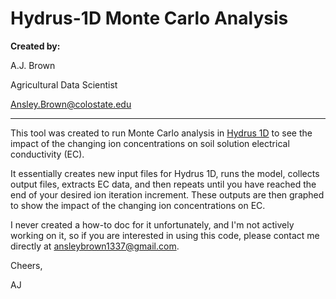 # Hydrus-1D Monte Carlo Analysis
**Created by:** 

A.J. Brown

Agricultural Data Scientist

Ansley.Brown@colostate.edu

---

This tool was created to run Monte Carlo analysis in [Hydrus 1D](https://www.pc-progress.com/en/Default.aspx?hydrus-1d)
to see the impact of the changing ion concentrations on soil solution electrical
conductivity (EC).

It essentially creates new input files for Hydrus 1D, runs the model, collects output files, extracts EC data, and then repeats until you have reached the end of your desired ion iteration increment. These outputs are then graphed to show the impact of the changing ion concentrations on EC.

I never created a how-to doc for it unfortunately, and I'm not actively working 
on it, so if you are interested in using this code, please contact me directly at ansleybrown1337@gmail.com.

Cheers,

AJ